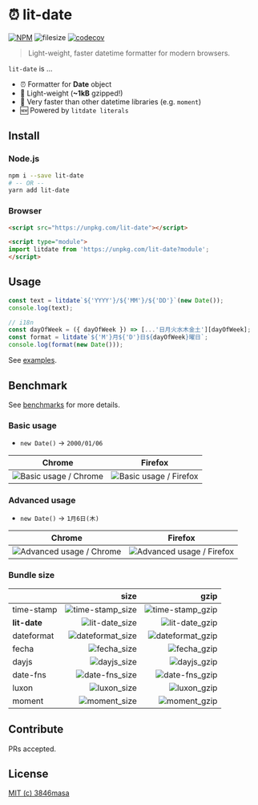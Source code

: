 # ⏰ lit-date

[![NPM](https://nodei.co/npm/lit-date.png?mini=true)](https://nodei.co/npm/lit-date/)
![filesize](https://img.badgesize.io/https://unpkg.com/lit-date.svg?compression=gzip&style=flat-square)
[![codecov](https://flat.badgen.net/codecov/c/github/3846masa/lit-date)](https://codecov.io/gh/3846masa/lit-date)

> Light-weight, faster datetime formatter for modern browsers.

`lit-date` is ...

- ⏰ Formatter for **Date** object
- 👼 Light-weight (**~1kB** gzipped!)
- 🦄 Very faster than other datetime libraries (e.g. `moment`)
- 🆕 Powered by `litdate literals`

## Install

### Node.js

```bash
npm i --save lit-date
# -- OR --
yarn add lit-date
```

### Browser

```html
<script src="https://unpkg.com/lit-date"></script>
```

```html
<script type="module">
import litdate from 'https://unpkg.com/lit-date?module';
</script>
```

## Usage

```js
const text = litdate`${'YYYY'}/${'MM'}/${'DD'}`(new Date());
console.log(text);
```

```js
// i18n
const dayOfWeek = ({ dayOfWeek }) => [...'日月火水木金土'][dayOfWeek];
const format = litdate`${'M'}月${'D'}日${dayOfWeek}曜日`;
console.log(format(new Date()));
```

See [examples](https://github.com/3846masa/lit-date/tree/master/examples).

## Benchmark

See [benchmarks](https://github.com/3846masa/lit-date/tree/master/benchmarks) for more details.

### Basic usage

- `new Date()` -> `2000/01/06`

|         Chrome          |         Firefox          |
| :---------------------: | :----------------------: |
| ![Basic usage / Chrome] | ![Basic usage / Firefox] |

[Basic usage / Chrome]: https://plot.ly/~3846masa/10.png?width=700&height=700
[Basic usage / Firefox]: https://plot.ly/~3846masa/4.png?width=700&height=700

### Advanced usage

- `new Date()` -> `1月6日(木)`

|           Chrome           |           Firefox           |
| :------------------------: | :-------------------------: |
| ![Advanced usage / Chrome] | ![Advanced usage / Firefox] |

[Advanced usage / Chrome]: https://plot.ly/~3846masa/6.png?width=700&height=700
[Advanced usage / Firefox]: https://plot.ly/~3846masa/7.png?width=700&height=700

### Bundle size

|              |               size |               gzip |
| :----------- | -----------------: | -----------------: |
| time-stamp   | ![time-stamp_size] | ![time-stamp_gzip] |
| **lit-date** |   ![lit-date_size] |   ![lit-date_gzip] |
| dateformat   | ![dateformat_size] | ![dateformat_gzip] |
| fecha        |      ![fecha_size] |      ![fecha_gzip] |
| dayjs        |      ![dayjs_size] |      ![dayjs_gzip] |
| date-fns     |   ![date-fns_size] |   ![date-fns_gzip] |
| luxon        |      ![luxon_size] |      ![luxon_gzip] |
| moment       |     ![moment_size] |     ![moment_gzip] |

[time-stamp_size]: https://flat.badgen.net/bundlephobia/min/time-stamp?label=size
[lit-date_size]: https://flat.badgen.net/bundlephobia/min/lit-date?label=size
[dateformat_size]: https://flat.badgen.net/bundlephobia/min/dateformat?label=size
[fecha_size]: https://flat.badgen.net/bundlephobia/min/fecha?label=size
[dayjs_size]: https://flat.badgen.net/bundlephobia/min/dayjs?label=size
[date-fns_size]: https://flat.badgen.net/bundlephobia/min/date-fns?label=size
[moment_size]: https://flat.badgen.net/bundlephobia/min/moment?label=size
[luxon_size]: https://flat.badgen.net/bundlephobia/min/luxon?label=size

[time-stamp_gzip]: https://flat.badgen.net/bundlephobia/minzip/time-stamp?label=gzip&color=green
[lit-date_gzip]: https://flat.badgen.net/bundlephobia/minzip/lit-date?label=gzip&color=green
[dateformat_gzip]: https://flat.badgen.net/bundlephobia/minzip/dateformat?label=gzip&color=green
[fecha_gzip]: https://flat.badgen.net/bundlephobia/minzip/fecha?label=gzip&color=green
[dayjs_gzip]: https://flat.badgen.net/bundlephobia/minzip/dayjs?label=gzip&color=green
[date-fns_gzip]: https://flat.badgen.net/bundlephobia/minzip/date-fns?label=gzip&color=green
[moment_gzip]: https://flat.badgen.net/bundlephobia/minzip/moment?label=gzip&color=green
[luxon_gzip]: https://flat.badgen.net/bundlephobia/minzip/luxon?label=gzip&color=green

## Contribute

PRs accepted.

## License

[MIT (c) 3846masa](https://github.com/3846masa/lit-date/blob/master/LICENSE)

